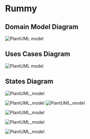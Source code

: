 # Rummy

## Domain Model Diagram
![PlantUML model](https://www.planttext.com/api/plantuml/png/R5JRRjGm47ttLupsYKjJbO9u0jImZT2gwMwKJRNgqygRUAaXiIjVW0huCXxu97u1Z-tiEfINE3vdpfdnU98_ltvVQ4ELiKDFYE6cPr3RONY0JWwK2nXannpJzbJho7md0D2ihehbUjkichmirl0MNfozFk3RggYtLPdV5ZKohv1Otbn72AFFHsYnN3IBlDnMgyMoGURb6LBtFNruyfJy92JaV9Pbxs1sFeFA4KoHXkvSfG5rcMVGy9wbiJvW0bWb23u0Tz4cB70Ke8tVpcKl9sagQKLxHyBYGsOYflMYDp-o33Qyx-PKTQDnBF3qr8NchU5I41BM48zAVIc_YaTeySqe6XGfzK59Uw-lvHSsC678GGz9eaDDHyRll9PC7VxLnQ1f1P2S_pzCJTlFuuJu1kE0F3_UO61YHpp7zOOBmLJWqrvvBtp4ret76GSG6RGu-eOhGemBRYOPmrNvSKq5FCP39komSrFWg7IUfgr8L04vv4-WQQq9uI-jjk8HjcQAkr3cIWYpvctVb_dywiIzrCNbYT_V5BZU5cMvsc1I8gHXi9F6o07aFZJCdSKrqT2zL0DrNwxe6238UlXaFzBEkHlE14DCMmrxtjvHxP9tW7Q4NBXNzmVu2m00__y30000)

## Uses Cases Diagram
![PlantUML model](https://www.planttext.com/api/plantuml/png/Z9512i8m44NtESKixK8Ht6KXWkXAGTGUO4m66qoJqaordis5H_8AHgHOmO3BcV_cCv__kDrdWR7cfhH2i65Ba0S2XO42227ZK4iO3gSms5YyPjtclLfvr734ah8lSj4QpaHFXT6eCv1WdBAD9Y5VitnBMmfDv7wBkTC-UPUKzdY8OTR-J2KvJa76nfpQNrm2M1fdGW7Sr2bYqNADYe6ZLGAPerDaeKhdt-6vVopaz_UTJq7gj2bYDvDnvOtZqBVxPFa75pDoEhR-1000__y30000)

## States Diagram
![PlantUML_model](https://www.planttext.com/api/plantuml/png/P91D2i8m44RtSufP2owYNHKfkX3fGZSg25Aaf2C6qaGx4z2pkV18Ni5O_r0t2T_ZmJSpr_C5Xonb8w6s06B44iOin03jZrhXOA1ttcZACe1rfy1kDyDybYy0xcyRMQKuFx5GZGqT0h4mCbdIWZMvW7ulnZjWzR1xAIwP6ZHE6by5JVojzLfDAz3gsRQPZARZ5DTxMvwA5nwlyaLaT3JoPjoFnFgoAe3x3vBypxOrSL5NrWISV3U4dxa-vbDfzNW6kBU_0mp9LV68Dm000F__0m00)

![PlantUML_model](https://www.planttext.com/api/plantuml/png/J90z2eD048NxESMKIS32dqf44bBRH2n49CWwKScgOMT5ShOKELAkaCrAnEunRxx7c_cytaVMbT9JBm5qfoLXUihnaYL9ZhjpMmqDePxKiCUC2KN51608RRIBKIJQiHCKnm35eKJ7YN_urU80gxG6ko6cJzRKesX9t1bleyAPf7ICwAd6HetJWqs-Qm7XWbWK-o4McyqIs5-CO9EvTWKEh6ighGaUiFSVhWotuuoabEdH4tFLcEEEDDJc6ry0003__mC0)
![PlantUML_model](https://www.planttext.com/api/plantuml/png/f5DDRniX4BtpA-PSoLLjArzMPALAeog7H9KTguULLM4OsoWik0p4yc_heJ-fVw5ZO5TsS-mU5dWpxyq3XZ-_VjzHb26crWeHJRG82q9GadyxAmz2S3WoC8JRMxNrHk5qsc6da6W-B64mcCBZyu-ldvyUH1qpfeJA8mq_JQ1nkC_QIy7hYazWVg28BMX3CPXLOlreB198fu7GeegGdHgtoMmCLPGBlIncponilTIeU-tpQDMdhI_LmU-YyOuWUb0f17GHOWgk4w_4uc_KymF-J4YHAbtGg6IC9t3_NgLptg9BFMDSpcGeLB585vFckt4EmxA7HfFc8GJF25qKvF9y2_jCO64YkK51LoNh-lr6EIj8zGfff_dMT5_YwZordBPBxOe9na7S8dppoQcjeEl2k3bdL45OUHcqeCkSn6tGPqbh_PvWXfHQjdZpVnTIVUS2pRrq2YriP8jB8OJpt2yMrn7ykgiWWBy1lEHzVV5xrm5onLt-vD-GRoNsu6jfE5W7tzQDSwI6vsnlbjhsKDSdvVkCDpnTBvpsTJf3dYAtyT7bFrvfV4nwTCecpJQFXvvx9TL7I1-FyJbY3fLtfutS1DbcRoo1afrs-ITrxdZAp_el0000__y30000)

![PlantUML_model](https://www.planttext.com/api/plantuml/png/R5BDJi904BxlKypPX0JAFo4494qmYf20NWWnotQKXhQBEriDp-R1H_8L7Bfj1UGsy-ryFpFjpzStY25PQMmQHqBOq4O8oz7jW_yodJtxK_znkO0dGb2IK0YUj5pNeDzNMnqg70mAx0hadM9YTRE6IcLmgIx4fTrnY6ezM1p8OWm6trCaIs3bXiFPC4A2M7zWZ0cZEe6DbYRWS3L7zNgWKcFu5Mng4jX7ye06miGQ7QIAsLSqCd51NYQXQa8viV747z_F9wE5Nw_EPtV7lFyXnn7AsTTxi4hqkcWRt2gPGA3p1KhRjQ26cscMowejgXr1-7gIJXg4lIOAiuHDv-O9vR9IcmqEo6e5qCa3KDlrtL8zbhlJlGLrycDNon7Qwaz0OxI168da6rjsiod-VdpYwbzTByfpSa7BBqWjZhFC3fx9Ch5rdNZkAeQO1FnJ_W800F__0m00)

![PlantUML_model](https://www.planttext.com/api/plantuml/png/Z9BFQW8n4CRlynHpBWYw_XSHYnMK5XMqz20YCJlLu6vYCrd4P-kXZzHNQ3Jkek2Xj-JBpE_xCidlzmz2dvsmBaiJ0ATSGhWOlmtdwvVfnmJVcL0A9W1VvFowWjskt1abgTVBjGTITAi1B9zMM2hrRiXmOt8-uKe7voTsbAAbhupOCJgL46DiZXg5Zj6dt9B3hJNP0NMMRiZwM9NG7dLma5bBsg7BhCP38avaKMbdJPn9-WyDdV7o9Y7Ww4AL5P21FnWD1w_hsUXvFbnNoxFfUBAOmoCnz84CgUeTN4gXlUjTW1LmFHGqYblB7Saze_f4QTADqi8fer4n7WopkeHg17Y484C-Rdh-YNXL26qlQEFvpR1l5VnKxBtx3HkuVPrykIZYdJaYMMiifiGijjwrTQdoB-XdNIxMrmlMShzQVdBFoYdNCNBLruSvN5nySgu-xhnF0T0d7P__w1y0003__mC0)

![PlantUML_model](https://www.planttext.com/api/plantuml/png/Z971IWCn48RlynHp5Wfkl9MoL4gXKgY5rLFPGynEIMWsaSoexBDvy95y1SSkXO9LlFtpvUUVdypd-yUSnHPvwIE018c4YzLoiTwkRflbpVNs_cxpqE0Z4phB1A1cKLtXREPy3exg-iJCEOFTLOkJINqX3Iui-7PoDSLcOA4UdITtO0nx54_u7Er01RrbjB6GxOOHTUW3upuK5lM58ifpICB0rJ7HLU16nMQAkvJRqwpj53YRiCie8HAhU4k_lDid_PO-lr9Fcju2cp7U_AEmO2Jxew0pPskElSpVlG3cb3gzqXS0003__mC0)



